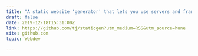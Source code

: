 ```yaml
---
title: "A static website 'generator' that lets you use servers and frameworks you already know"
draft: false
date: 2019-12-18T15:31:00Z
link: https://github.com/tj/staticgen?utm_medium=RSS&utm_source=hune
site: github.com
topic: Webdev  

---
```

